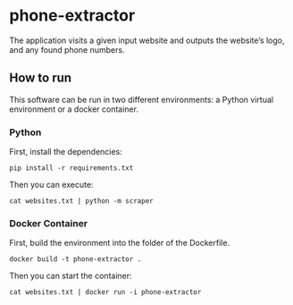 # phone-extractor

The application visits a given input website and outputs the website’s logo, and
any found phone numbers. 

## How to run

This software can be run in two different environments: a Python virtual environment or a docker container.

### Python

First, install the dependencies:

```
pip install -r requirements.txt
```

Then you can execute:

```
cat websites.txt | python -m scraper
```

### Docker Container

First, build the environment into the folder of the Dockerfile.

```
docker build -t phone-extractor .
```

Then you can start the container:

```
cat websites.txt | docker run -i phone-extractor
```
